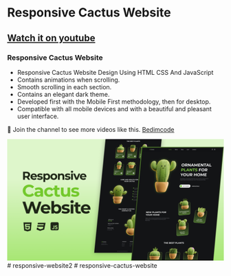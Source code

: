 # Responsive Cactus Website
## [Watch it on youtube](https://youtu.be/x9pm31GVduo)
### Responsive Cactus Website

- Responsive Cactus Website Design Using HTML CSS And JavaScript
- Contains animations when scrolling.
- Smooth scrolling in each section.
- Contains an elegant dark theme.
- Developed first with the Mobile First methodology, then for desktop.
- Compatible with all mobile devices and with a beautiful and pleasant user interface.

💙 Join the channel to see more videos like this. [Bedimcode](https://www.youtube.com/@Bedimcode)

![preview img](/preview.png)
#   r e s p o n s i v e - w e b s i t e 2 
 
 #   r e s p o n s i v e - c a c t u s - w e b s i t e 
 
 